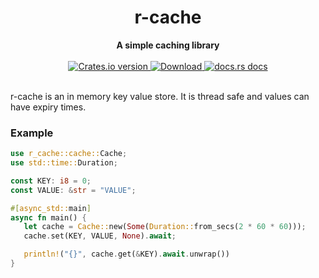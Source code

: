 <h1 align="center">r-cache</h1>
<div align="center">
 <strong>
   A simple caching library
 </strong>
</div>

<br />

<div align="center">
  <!-- Crates version -->
  <a href="https://crates.io/crates/r-cache">
    <img src="https://img.shields.io/crates/v/r-cache.svg?style=flat-square"
    alt="Crates.io version" />
  </a>
  <!-- Downloads -->
  <a href="https://crates.io/crates/r-cache">
    <img src="https://img.shields.io/crates/d/r-cache.svg?style=flat-square"
      alt="Download" />
  </a>
  <!-- docs.rs docs -->
  <a href="https://docs.rs/r-cache">
    <img src="https://img.shields.io/badge/docs-latest-blue.svg?style=flat-square"
      alt="docs.rs docs" />
  </a>
</div>

<br>

r-cache is an in memory key value store. It is thread safe and values can have expiry times.

### Example

```rust
use r_cache::cache::Cache;
use std::time::Duration;

const KEY: i8 = 0;
const VALUE: &str = "VALUE";

#[async_std::main]
async fn main() {
   let cache = Cache::new(Some(Duration::from_secs(2 * 60 * 60)));
   cache.set(KEY, VALUE, None).await;

   println!("{}", cache.get(&KEY).await.unwrap())
}
```
